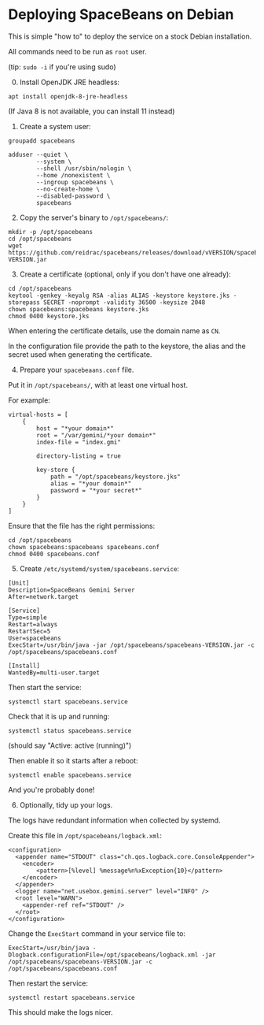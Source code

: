 # Deploying SpaceBeans on Debian

This is simple "how to" to deploy the service on a stock Debian installation.

All commands need to be run as `root` user.

(tip: `sudo -i` if you're using sudo)

0. Install OpenJDK JRE headless:
```
apt install openjdk-8-jre-headless
```
(If Java 8 is not available, you can install 11 instead)

1. Create a system user:
```
groupadd spacebeans

adduser --quiet \
        --system \
        --shell /usr/sbin/nologin \
        --home /nonexistent \
        --ingroup spacebeans \
        --no-create-home \
        --disabled-password \
        spacebeans
```

2. Copy the server's binary to `/opt/spacebeans/`:
```
mkdir -p /opt/spacebeans
cd /opt/spacebeans
wget https://github.com/reidrac/spacebeans/releases/download/vVERSION/spacebeans-VERSION.jar
```

3. Create a certificate (optional, only if you don't have one already):
```
cd /opt/spacebeans
keytool -genkey -keyalg RSA -alias ALIAS -keystore keystore.jks -storepass SECRET -noprompt -validity 36500 -keysize 2048
chown spacebeans:spacebeans keystore.jks
chmod 0400 keystore.jks
```

When entering the certificate details, use the domain name as `CN`.

In the configuration file provide the path to the keystore, the alias and the
secret used when generating the certificate.

4. Prepare your `spacebeaans.conf` file.

Put it in `/opt/spacebeans/`, with at least one virtual host.

For example:
```
virtual-hosts = [
    {
        host = "*your domain*"
        root = "/var/gemini/*your domain*"
        index-file = "index.gmi"

        directory-listing = true

        key-store {
            path = "/opt/spacebeans/keystore.jks"
            alias = "*your domain*"
            password = "*your secret*"
        }
    }
]
```

Ensure that the file has the right permissions:
```
cd /opt/spacebeans
chown spacebeans:spacebeans spacebeans.conf
chmod 0400 spacebeans.conf
```

5. Create `/etc/systemd/system/spacebeans.service`:

```
[Unit]
Description=SpaceBeans Gemini Server
After=network.target

[Service]
Type=simple
Restart=always
RestartSec=5
User=spacebeans
ExecStart=/usr/bin/java -jar /opt/spacebeans/spacebeans-VERSION.jar -c /opt/spacebeans/spacebeans.conf

[Install]
WantedBy=multi-user.target
```

Then start the service:
```
systemctl start spacebeans.service
```

Check that it is up and running:
```
systemctl status spacebeans.service
```

(should say "Active: active (running)")

Then enable it so it starts after a reboot:
```
systemctl enable spacebeans.service
```

And you're probably done!

6. Optionally, tidy up your logs.

The logs have redundant information when collected by systemd.

Create this file in `/opt/spacebeans/logback.xml`:
```
<configuration>
  <appender name="STDOUT" class="ch.qos.logback.core.ConsoleAppender">
    <encoder>
        <pattern>[%level] %message%n%xException{10}</pattern>
    </encoder>
  </appender>
  <logger name="net.usebox.gemini.server" level="INFO" />
  <root level="WARN">
    <appender-ref ref="STDOUT" />
  </root>
</configuration>
```

Change the `ExecStart` command in your service file to:
```
ExecStart=/usr/bin/java -Dlogback.configurationFile=/opt/spacebeans/logback.xml -jar /opt/spacebeans/spacebeans-VERSION.jar -c /opt/spacebeans/spacebeans.conf
```

Then restart the service:
```
systemctl restart spacebeans.service
```

This should make the logs nicer.

